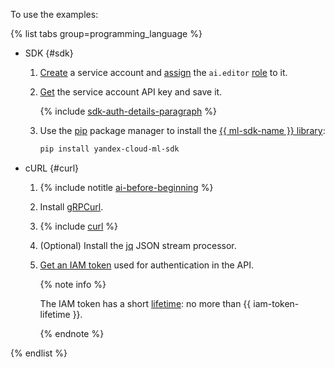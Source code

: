 To use the examples:

{% list tabs group=programming_language %}

- SDK {#sdk}

  1. [Create](../../iam/operations/sa/create.md) a service account and [assign](../../iam/operations/sa/assign-role-for-sa.md) the `ai.editor` [role](../../foundation-models/security/index.md#languageModels-user) to it.
  1. [Get](../../iam/operations/api-key/create.md) the service account API key and save it.

      {% include [sdk-auth-details-paragraph](./sdk-auth-details-paragraph.md) %}
  1. Use the [pip](https://pip.pypa.io/en/stable/) package manager to install the [{{ ml-sdk-name }} library](../../foundation-models/sdk/index.md):

      ```bash
      pip install yandex-cloud-ml-sdk
      ```

- cURL {#curl}

  1. {% include notitle [ai-before-beginning](./yandexgpt/ai-before-beginning.md) %}
  1. Install [gRPCurl](https://github.com/fullstorydev/grpcurl).
  1. {% include [curl](../curl.md) %}
  1. (Optional) Install the [jq](https://stedolan.github.io/jq/) JSON stream processor.
  1. [Get an IAM token](../../iam/operations/iam-token/create.md) used for authentication in the API.
  
     {% note info %}

     The IAM token has a short [lifetime](../../iam/concepts/authorization/iam-token.md#lifetime): no more than {{ iam-token-lifetime }}.

     {% endnote %}
   
{% endlist %}